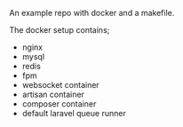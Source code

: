 An example repo with docker and a makefile.

The docker setup contains;

* nginx
* mysql
* redis
* fpm
* websocket container
* artisan container
* composer container
* default laravel queue runner